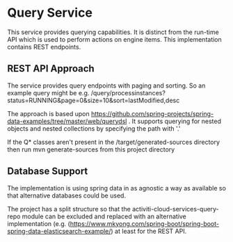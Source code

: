 # Query Service

This service provides querying capabilities. It is distinct from the run-time API which is used to perform actions on engine items. This implementation contains REST endpoints.

## REST API Approach

The service provides query endpoints with paging and sorting. So an example query might be e.g. /query/processinstances?status=RUNNING&page=0&size=10&sort=lastModified,desc

The approach is based upon https://github.com/spring-projects/spring-data-examples/tree/master/web/querydsl . It supports querying for nested objects and nested collections by specifying the path with '.'

If the Q\* classes aren't present in the /target/generated-sources directory then run mvn generate-sources from this project directory

## Database Support

The implementation is using spring data in as agnostic a way as available so that alternative databases could be used.

The project has a split structure so that the activiti-cloud-services-query-repo module can be excluded and replaced with an alternative implementation (e.g. (https://www.mkyong.com/spring-boot/spring-boot-spring-data-elasticsearch-example/) at least for the REST API.
